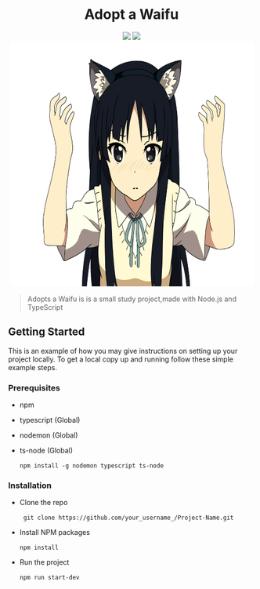 # <div align="center"> Adopt a Waifu </div>

<div align="center">
    <img src="https://img.shields.io/badge/TypeScript-007ACC?style=for-the-badge&logo=typescript&logoColor=white"/>
    <img src="https://img.shields.io/badge/Node.js-339933?style=for-the-badge&logo=nodedotjs&logoColor=white"/>
</div>

<div align="center">
    <img src="adoptawaifu.png" alt="readme-banner" width="500" height="500">
</div>

> Adopts a Waifu is is a small study project,made with Node.js and TypeScript

## Getting Started

This is an example of how you may give instructions on setting up your project locally. To get a local copy up and running follow these simple example steps.

### Prerequisites

- npm 
- typescript (Global)
- nodemon (Global)
- ts-node (Global)

      npm install -g nodemon typescript ts-node

### Installation

- Clone the repo

       git clone https://github.com/your_username_/Project-Name.git
       
- Install NPM packages

      npm install

- Run the project

      npm run start-dev
